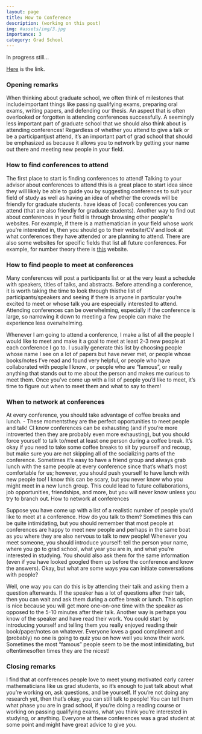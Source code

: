 ```yaml
---
layout: page
title: How to Conference
description: (working on this post)
img: #assets/img/3.jpg
importance: 3
category: Grad School
---
```


In progress still... 

[Here](https://maa.org/math-values/how-to-conference/) is the link. 

### Opening remarks 

When thinking about graduate school, we often think of milestones that includeimportant things like  passing qualifying exams, preparing oral exams, writing papers, and defending our thesis. An aspect that is often overlooked or forgotten is attending conferences successfully.  A seemingly less important part of graduate school that we should also think about is attending conferences! Regardless of whether you attend to give a talk or be a participantjust attend, it’s an important part of grad school that should be emphasized as because it allows you to network by getting your name out there and meeting new people in your field. 

### How to find conferences to attend

The first place to start is finding conferences to attend! Talking to your advisor about conferences to attend this is a great place to start idea since they will likely be able to guide you by suggesting conferences to suit your field of study as well as having an idea of whether the crowds will be friendly for graduate students. have ideas of (local) conferences you can attend (that are also friendly for graduate students). Another way to find out about conferences in your field is through browsing other people's websites. For example, if there is a mathematician in your field whose work you’re interested in, then you should go to their website/CV and look at what conferences they have attended or are planning to attend. There are also some websites for specific fields that list all future conferences. For example, for number theory there is [this](http://www.numbertheory.org/ntw/N3.html) website. 

### How to find people to meet at conferences

Many conferences will post a participants list or at the very least a schedule with speakers, titles of talks, and abstracts. Before attending a conference, it is worth taking the time to look through thisthe list of participants/speakers and seeing if there is anyone in particular you’re excited to meet or whose talk you are especially interested to attend. Attending conferences can be overwhelming, especially if the conference is large, so narrowing it down to meeting a few people can make the experience less overwhelming. 

Whenever I am going to attend a conference, I make a list of all the people I would like to meet and make it a goal to meet at least 2-3 new people at each conference I go to. I usually generate this list by choosing people whose name I see on a lot of papers but have never met, or people whose books/notes I’ve read and found very helpful, or people who have collaborated with people I know., or people who are “famous”, or really anything that stands out to me about the person and makes me curious to meet them. Once you’ve come up with a list of people you’d like to meet, it’s time to figure out when to meet them and what to say to them! 

### When to network at conferences

At every conference, you should take advantage of coffee breaks and lunch. - These momentsthey are the perfect opportunities to meet people and talk! CI know conferences can be exhausting (and if you’re more introverted then they are probably even more exhausting), but you should force yourself to talk to/meet at least one person during a coffee break. It’s okay if you need to take some coffee breaks to sit by yourself and recoup, but make sure you are not skipping all of the socializing parts of the conference. 
Sometimes it’s easy to have a friend group and always grab lunch with the same people at every conference since that’s what’s most comfortable for us; however, you should push yourself to have lunch with new people too! I know this can be scary, but you never know who you might meet in a new lunch group. This could lead to future collaborations, job opportunities, friendships, and more, but you will never know unless you try to branch out. 
How to network at conferences

Suppose you have come up with a list of a realistic number of people you’d like to meet at a conference. How do you talk to them? Sometimes this can be quite intimidating, but you should remember that most people at conferences are happy to meet new people and perhaps in the same boat as you where they are also nervous to talk to new people! Whenever you meet someone, you should introduce yourself: tell the person your name, where you go to grad school, what year you are in, and what you’re interested in studying. You should also ask them for the same information (even if you have looked googled them up before the conference and know the answers). Okay, but what are some ways you can initiate conversations with people?

Well, one way you can do this is by attending their talk and asking them a question afterwards. If the speaker has a lot of questions after their talk, then you can wait and ask them during a coffee break or lunch. This option is nice because you will get more one-on-one time with the speaker as opposed to the 5-10 minutes after their talk. 
Another way is perhaps you know of the speaker and have read their work. You could start by introducing yourself and telling them you really enjoyed reading their book/paper/notes on whatever. Everyone loves a good compliment and (probably) no one is going to quiz you on how well you know their work. Sometimes the most “famous” people seem to be the most intimidating, but oftentimesoften times they are the nicest! 

### Closing remarks

I find that at conferences people love to meet young motivated early career mathematicians like us grad students, so it’s enough to just talk about what you’re working on, ask questions, and be yourself. If you’re not doing any research yet, then that’s okay, you can still talk to people! You can tell them what phase you are in grad school, if you’re doing a reading course or working on passing qualifying exams, what you think you’re interested in studying, or anything. Everyone at these conferences was a grad student at some point and might have great advice to give you. 
